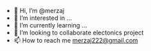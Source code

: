 - 👋 Hi, I’m @merzaj
- 👀 I’m interested in ...
- 🌱 I’m currently learning ...
- 💞️ I’m looking to collaborate electonics project
- 📫 How to reach me merzaj222@gmail.com

<!---
merzaj/merzaj is a ✨ special ✨ repository because its `README.md` (this file) appears on your GitHub profile.
You can click the Preview link to take a look at your changes.
--->
